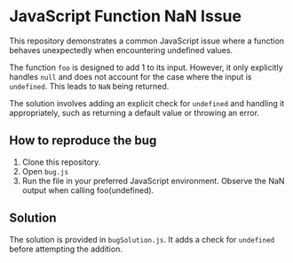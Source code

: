 # JavaScript Function NaN Issue

This repository demonstrates a common JavaScript issue where a function behaves unexpectedly when encountering undefined values.

The function `foo` is designed to add 1 to its input. However, it only explicitly handles `null` and does not account for the case where the input is `undefined`. This leads to `NaN` being returned.

The solution involves adding an explicit check for `undefined` and handling it appropriately, such as returning a default value or throwing an error.

## How to reproduce the bug

1. Clone this repository.
2. Open `bug.js`
3. Run the file in your preferred JavaScript environment.  Observe the NaN output when calling foo(undefined).

## Solution

The solution is provided in `bugSolution.js`.  It adds a check for `undefined` before attempting the addition.
